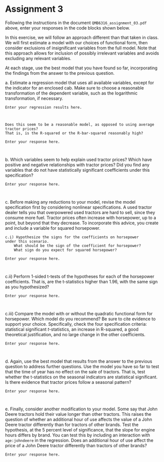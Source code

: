 # Assignment 3

Following the instructions in the document ```QMB6316_assignment_03.pdf``` above, 
enter your responses in the code blocks shown below.


In this exercise, we will follow an approach different than that taken in class. 
We will first estimate a model with our choices of functional form, then consider exclusions of insignificant variables from the full model. 
Note that this approach allows for inclusion of possibly irrelevant variables and avoids excluding any relevant variables. 


At each stage, use the best model that you have found so far, 
incorporating the findings from the answer to the previous question.




a. Estimate a regression model that uses all available variables, 
except for the indicator for an enclosed cab.
	Make sure to choose a reasonable transformation of the dependent variable, 
	such as the logarithmic transformation, if necessary.
	
```
Enter your regression results here.



```
	
    Does this seem to be a reasonable model, as opposed to using average tractor prices? 
	That is, is the R-squared or the R-bar-squared reasonably high?

```
Enter your response here.



```


b. Which variables seem to help explain used tractor prices? 
	Which have positive and negative relationships with tractor prices?
	Did you find any variables that do not have statistically significant coefficients under this specification?

```
Enter your response here.



```



c. Before making any reductions to your model, revise the model specification first
	by considering nonlinear specifications.
	A used tractor dealer tells you that overpowered used tractors are hard to sell, since they consume more fuel. 
      Tractor prices often increase with horsepower, up to a point, but beyond that they decrease. 
      To incorporate this advice, you create and include a variable for squared horsepower. 
      


    c.i) Hypothesize the signs for the coefficients on horsepower 
	under this scenario. 
		What should be the sign of the coefficient for horsepower? 
		What sign do you expect for squared horsepower?
      
```
Enter your response here.



```

  c.ii) Perform 1-sided t-tests of the hypotheses for each of the horsepower coefficients. 
That is, are the t-statistics higher than 1.96, with the same sign as you hypothesized?

```
Enter your response here.



```

  c.iii) Compare the model with or without the quadratic functional form for horsepower.
            Which model do you recommend? 
		Be sure to cite evidence to support your choice. 
		Specifically, check the four specification criteria: 
		statistical significant $t$-statistics, an increase in R-squared, 
		a good theoretical justification, and 
		no large change in the other coefficients.

```
Enter your response here.



```


d. Again, use the best model that results from the answer to the previous question to address further questions.
	Use the model you have so far to test that the time of year has no effect on the sale of tractors.
	That is, test whether the t-statistics on the seasonal indicators are statistical significant. 
	Is there evidence that tractor prices follow a seasonal pattern? 

```
Enter your response here.



```
	
	
e. Finally, consider another modification to your model. 
	Some say that John Deere tractors hold their value longer than other tractors. 
      This raises the question of whether an additional hour of use affects the value of a John Deere tractor 
	differently than for tractors of other brands. 
       Test the hypothesis, at the 5 percent level of significance, that the slope for engine hours differs by brand. 
	You can test this by including an interaction with ```age:johndeere``` in the regression.
       Does an additional hour of use affect the price of a John Deere tractor
	differently than tractors of other brands?
	
```
Enter your response here.



```
	
	
	
